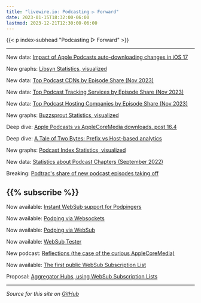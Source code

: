 ```yaml
---
title: "livewire.io: Podcasting ▷ Forward"
date: 2023-01-15T18:32:00-06:00
lastmod: 2023-12-21T12:30:00-06:00
---
```


{{< p index-subhead "Podcasting ▷ Forward" >}}

---

New data: [Impact of Apple Podcasts auto-downloading changes in iOS 17](/tracking-apple-podcasts-ios17-changes)

New graphs: [Libsyn Statistics, visualized](/libsyn-stats-visualized)

New data: [Top Podcast CDNs by Episode Share (Nov 2023)](/podcast-cdns-by-episode-share)

New data: [Top Podcast Tracking Services by Episode Share (Nov 2023)](/podcast-trackers-by-episode-share)

New data: [Top Podcast Hosting Companies by Episode Share (Nov 2023)](/podcast-hosts-by-episode-share)

New graphs: [Buzzsprout Statistics, visualized](/buzzsprout-stats-visualized)

Deep dive: [Apple Podcasts vs AppleCoreMedia downloads, post 16.4](/apple-podcasts-vs-applecoremedia)

Deep dive: [A Tale of Two Bytes: Prefix vs Host-based analytics](/a-tale-of-two-bytes-prefix-vs-host-based-analytics)

New graphs: [Podcast Index Statistics, visualized](/podcast-index-stats-visualized)

New data: [Statistics about Podcast Chapters (September 2022)](/podcast-chapters-stats)

Breaking: [Podtrac's share of new podcast episodes taking off](/podtrac-share-of-new-episodes-taking-off)

{{% subscribe %}}
---

Now available: [Instant WebSub support for Podpingers](/instant-websub-for-podpingers)

Now available: [Podping via Websockets](/podping-via-websockets)

Now available: [Podping via WebSub](/podping-via-websub)

Now available: [WebSub Tester](/websub-tester)

New podcast: [Reflections (the case of the curious AppleCoreMedia)](/new-podcast-reflections)

Now available: [The first public WebSub Subscription List](/first-public-subscription-list)

Proposal: [Aggregator Hubs, using WebSub Subscription Lists](/aggregator-hubs)

---

*Source for this site on [GitHub](https://github.com/skymethod/livewire-web)*
